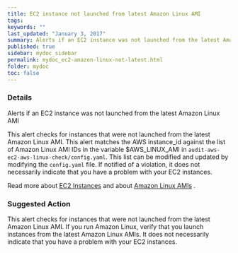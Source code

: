 ```yaml
---
title: EC2 instance not launched from latest Amazon Linux AMI
tags:
keywords: ""
last_updated: "January 3, 2017"
summary: Alerts if an EC2 instance was not launched from the latest Amazon Linux AMI
published: true
sidebar: mydoc_sidebar
permalink: mydoc_ec2-amazon-linux-not-latest.html
folder: mydoc
toc: false
---
```


### Details  

Alerts if an EC2 instance was not launched from the latest Amazon Linux AMI

This alert checks for instances that were not launched from the latest Amazon Linux AMI. This alert matches the AWS instance_id against the list of Amazon Linux AMI IDs in the variable $AWS_LINUX_AMI in `audit-aws-ec2-aws-linux-check/config.yaml`. This list can be modified and updated by modifying the `config.yaml` file. If notified of a violation, it does not necessarily indicate that you have a problem with your EC2 instances.  

Read more about [EC2 Instances](https://aws.amazon.com/ec2/) and about [Amazon Linux AMIs](https://aws.amazon.com/amazon-linux-ami/) .  

### Suggested Action
This alert checks for instances that were not launched from the latest Amazon Linux AMI. If you run Amazon Linux, verify that you launch instances from the latest Amazon Linux AMIs. It does not necessarily indicate that you have a problem with your EC2 instances.  
